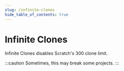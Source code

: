 ```yaml
---
slug: /infinite-clones
hide_table_of_contents: true
---
```


# Infinite Clones

Infinite Clones disables Scratch's 300 clone limit.

:::caution
Sometimes, this may break some projects.
:::
